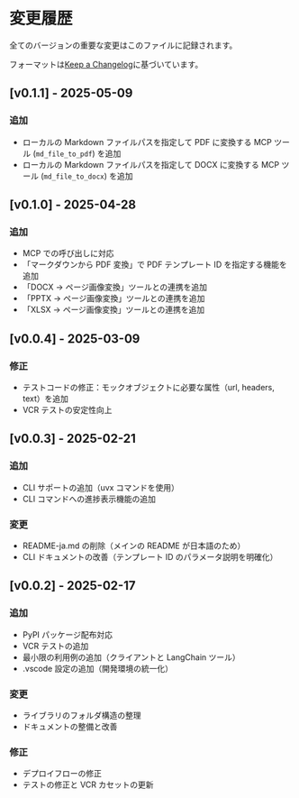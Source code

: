 # 変更履歴

全てのバージョンの重要な変更はこのファイルに記録されます。

フォーマットは[Keep a Changelog](https://keepachangelog.com/ja/)に基づいています。

## [v0.1.1] - 2025-05-09

### 追加

- ローカルの Markdown ファイルパスを指定して PDF に変換する MCP ツール (`md_file_to_pdf`) を追加
- ローカルの Markdown ファイルパスを指定して DOCX に変換する MCP ツール (`md_file_to_docx`) を追加

## [v0.1.0] - 2025-04-28

### 追加

- MCP での呼び出しに対応
- 「マークダウンから PDF 変換」で PDF テンプレート ID を指定する機能を追加
- 「DOCX → ページ画像変換」ツールとの連携を追加
- 「PPTX → ページ画像変換」ツールとの連携を追加
- 「XLSX → ページ画像変換」ツールとの連携を追加

## [v0.0.4] - 2025-03-09

### 修正

- テストコードの修正：モックオブジェクトに必要な属性（url, headers, text）を追加
- VCR テストの安定性向上

## [v0.0.3] - 2025-02-21

### 追加

- CLI サポートの追加（uvx コマンドを使用）
- CLI コマンドへの進捗表示機能の追加

### 変更

- README-ja.md の削除（メインの README が日本語のため）
- CLI ドキュメントの改善（テンプレート ID のパラメータ説明を明確化）

## [v0.0.2] - 2025-02-17

### 追加

- PyPI パッケージ配布対応
- VCR テストの追加
- 最小限の利用例の追加（クライアントと LangChain ツール）
- .vscode 設定の追加（開発環境の統一化）

### 変更

- ライブラリのフォルダ構造の整理
- ドキュメントの整備と改善

### 修正

- デプロイフローの修正
- テストの修正と VCR カセットの更新
